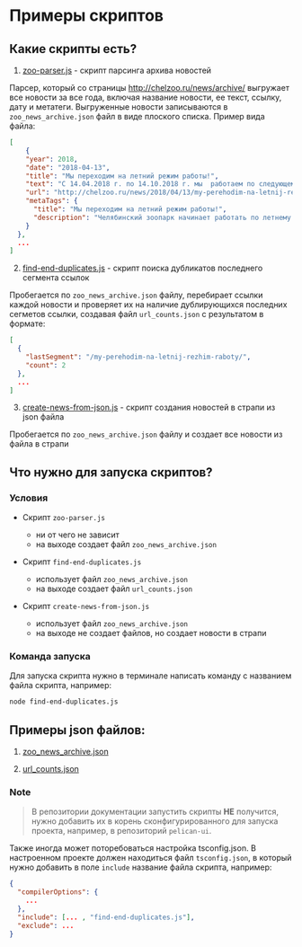# Примеры скриптов

## Какие скрипты есть?

1. [zoo-parser.js](../scripts-examples/scripts/zoo-parser.js) - скрипт парсинга архива новостей

Парсер, который со страницы http://chelzoo.ru/news/archive/ выгружает все новости за все года, включая название новости, ее текст, ссылку, дату и метатеги. Выгруженные новости записываются в `zoo_news_archive.json` файл в виде плоского списка. Пример вида файла:

```json
[  
    {
    "year": 2018,
    "date": "2018-04-13",
    "title": "Мы переходим на летний режим работы!",
    "text": "С 14.04.2018 г. по 14.10.2018 г. мы  работаем по следующему графику..",
    "url": "http://chelzoo.ru/news/2018/04/13/my-perehodim-na-letnij-rezhim-raboty/",
    "metaTags": {
      "title": "Мы переходим на летний режим работы!",
      "description": "Челябинский зоопарк начинает работать по летнему режиму! "
    }
  },
  ...
]
```


2. [find-end-duplicates.js](../scripts-examples/scripts/find-end-duplicates.js) - скрипт поиска дубликатов последнего сегмента ссылок

Пробегается по `zoo_news_archive.json` файлу, перебирает ссылки каждой новости и проверяет их на наличие дублирующихся последних сегметов ссылки, создавая файл `url_counts.json` с результатом в формате:

```json
[  
  {
    "lastSegment": "/my-perehodim-na-letnij-rezhim-raboty/",
    "count": 2
  },
  ...
]
```


3. [create-news-from-json.js](../scripts-examples/scripts/create-news-from-json.js) - скрипт создания новостей в страпи из json файла

Пробегается по `zoo_news_archive.json` файлу и создает все новости из файла в страпи


## Что нужно для запуска скриптов?

### Условия

- Скрипт `zoo-parser.js` 
    - ни от чего не зависит
    - на выходе создает файл `zoo_news_archive.json`

- Скрипт `find-end-duplicates.js`
    - использует файл `zoo_news_archive.json`
    - на выходе создает файл `url_counts.json`

- Скрипт `create-news-from-json.js`
    - использует файл `zoo_news_archive.json`
    - на выходе не создает файлов, но создает новости в страпи


### Команда запуска

Для запуска скрипта нужно в терминале написать команду с названием файла скрипта, например:

```bash
node find-end-duplicates.js
```


## Примеры json файлов:

1. [zoo_news_archive.json](../scripts-examples/jsons/zoo_news_archive.json)

2. [url_counts.json](../scripts-examples/jsons/url_counts.json)


### Note

>В репозитории документации запустить скрипты **НЕ** получится, нужно добавить их в корень сконфигурированного для запуска проекта, например, в репозиторий `pelican-ui`. 

Также иногда может поторебоваться настройка tsconfig.json. В настроенном проекте должен находиться файл `tsconfig.json`, в который нужно добавить в поле `include` название файла скрипта, например:

```json
{
  "compilerOptions": {
    ...
  },
  "include": [... , "find-end-duplicates.js"],
  "exclude": ...
}
```
